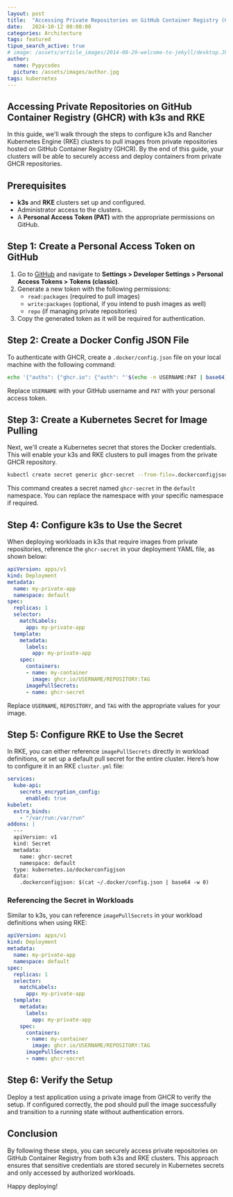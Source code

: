 ```yaml
---
layout: post
title:  "Accessing Private Repositories on GitHub Container Registry (GHCR) with k3s and RKE"
date:   2024-10-12 00:00:00
categories: Architecture
tags: featured
tipue_search_active: true
# image: /assets/article_images/2014-08-29-welcome-to-jekyll/desktop.JPG
author:
  name: Pypycodes
  picture: /assets/images/author.jpg
tags: kubernetes  
---
```


## Accessing Private Repositories on GitHub Container Registry (GHCR) with k3s and RKE

In this guide, we'll walk through the steps to configure k3s and Rancher Kubernetes Engine (RKE) clusters to pull images from private repositories hosted on GitHub Container Registry (GHCR). By the end of this guide, your clusters will be able to securely access and deploy containers from private GHCR repositories.

## Prerequisites

- **k3s** and **RKE** clusters set up and configured.
- Administrator access to the clusters.
- A **Personal Access Token (PAT)** with the appropriate permissions on GitHub.

## Step 1: Create a Personal Access Token on GitHub

1. Go to [GitHub](https://github.com) and navigate to **Settings > Developer Settings > Personal Access Tokens > Tokens (classic)**.
2. Generate a new token with the following permissions:
   - `read:packages` (required to pull images)
   - `write:packages` (optional, if you intend to push images as well)
   - `repo` (if managing private repositories)
3. Copy the generated token as it will be required for authentication.

## Step 2: Create a Docker Config JSON File

To authenticate with GHCR, create a `.docker/config.json` file on your local machine with the following command:

```bash
echo '{"auths": {"ghcr.io": {"auth": "'$(echo -n USERNAME:PAT | base64)'"}}}' > ~/.docker/config.json
```

Replace `USERNAME` with your GitHub username and `PAT` with your personal access token.

## Step 3: Create a Kubernetes Secret for Image Pulling

Next, we'll create a Kubernetes secret that stores the Docker credentials. This will enable your k3s and RKE clusters to pull images from the private GHCR repository.

```bash
kubectl create secret generic ghcr-secret --from-file=.dockerconfigjson=~/.docker/config.json --type=kubernetes.io/dockerconfigjson -n default
```

This command creates a secret named `ghcr-secret` in the `default` namespace. You can replace the namespace with your specific namespace if required.

## Step 4: Configure k3s to Use the Secret

When deploying workloads in k3s that require images from private repositories, reference the `ghcr-secret` in your deployment YAML file, as shown below:

```yaml
apiVersion: apps/v1
kind: Deployment
metadata:
  name: my-private-app
  namespace: default
spec:
  replicas: 1
  selector:
    matchLabels:
      app: my-private-app
  template:
    metadata:
      labels:
        app: my-private-app
    spec:
      containers:
      - name: my-container
        image: ghcr.io/USERNAME/REPOSITORY:TAG
      imagePullSecrets:
      - name: ghcr-secret
```

Replace `USERNAME`, `REPOSITORY`, and `TAG` with the appropriate values for your image.

## Step 5: Configure RKE to Use the Secret

In RKE, you can either reference `imagePullSecrets` directly in workload definitions, or set up a default pull secret for the entire cluster. Here’s how to configure it in an RKE `cluster.yml` file:

```yaml
services:
  kube-api:
    secrets_encryption_config:
      enabled: true
kubelet:
  extra_binds:
    - "/var/run:/var/run"
addons: |
  ---
  apiVersion: v1
  kind: Secret
  metadata:
    name: ghcr-secret
    namespace: default
  type: kubernetes.io/dockerconfigjson
  data:
    .dockerconfigjson: $(cat ~/.docker/config.json | base64 -w 0)
```

### Referencing the Secret in Workloads

Similar to k3s, you can reference `imagePullSecrets` in your workload definitions when using RKE:

```yaml
apiVersion: apps/v1
kind: Deployment
metadata:
  name: my-private-app
  namespace: default
spec:
  replicas: 1
  selector:
    matchLabels:
      app: my-private-app
  template:
    metadata:
      labels:
        app: my-private-app
    spec:
      containers:
      - name: my-container
        image: ghcr.io/USERNAME/REPOSITORY:TAG
      imagePullSecrets:
      - name: ghcr-secret
```

## Step 6: Verify the Setup

Deploy a test application using a private image from GHCR to verify the setup. If configured correctly, the pod should pull the image successfully and transition to a running state without authentication errors.

## Conclusion

By following these steps, you can securely access private repositories on GitHub Container Registry from both k3s and RKE clusters. This approach ensures that sensitive credentials are stored securely in Kubernetes secrets and only accessed by authorized workloads.

Happy deploying!
